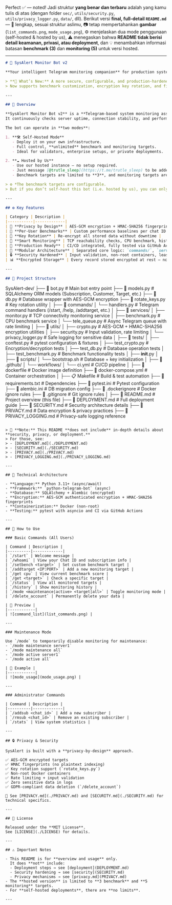 Perfect ✅ — noted!
Jadi struktur **yang benar dan terbaru** adalah yang kamu tulis di atas (dengan folder `sec/`, `utils/security.py`, `utils/privacy_logger.py`, `data/`, dll).
Berikut versi **final, full-detail `README.md`** —
📘 lengkap, sesuai struktur aslimu,
📷 tetap mempertahankan **gambar** (`list_commands.png`, `mode_usage.png`),
⚙️ menjelaskan dua mode penggunaan (self-hosted & hosted by us),
⚠️ menegaskan bahwa **README tidak berisi detail keamanan, privasi, atau deployment**,
dan 💡 menambahkan informasi batasan **benchmark (3)** dan **monitoring (5)** untuk versi hosted.

---

```markdown
# 🚨 SysAlert Monitor Bot v2

**Your intelligent Telegram monitoring companion** for production systems — built with enterprise-grade encryption, configurable benchmarks, and flexible target management.

> **🎉 What’s New:** A more secure, configurable, and production-hardened release.  
> Now supports benchmark customization, encryption key rotation, and fine-grained maintenance mode control.

---

## 🧭 Overview

**SysAlert Monitor Bot v2** is a **Telegram-based system monitoring assistant** designed for developers, sysadmins, and block producers.  
It continuously checks server uptime, connection stability, and performance metrics — directly from Telegram.

The bot can operate in **two modes**:

1. **🛠️ Self-Hosted Mode**
   - Deploy it on your own infrastructure.
   - Full control, **unlimited** benchmark and monitoring targets.
   - Ideal for validators, enterprise setups, or private deployments.

2. **☁️ Hosted by Us**
   - Use our hosted instance — no setup required.
   - Just message [@trutle_sleep](https://t.me/trutle_sleep) to be added as a subscriber.
   - Benchmark targets are limited to **3**, and monitoring targets are limited to **5**.

> ⚙️ *The benchmark targets are configurable.  
> But if you don’t self-host this bot (i.e. hosted by us), you can only set up to **3 benchmarks** and **5 monitoring targets.***

---

## ⚙️ Key Features

| Category | Description |
|-----------|-------------|
| 🔐 **Privacy by Design** | AES-GCM encryption + HMAC-SHA256 fingerprints for every target |
| 🎯 **Per-User Benchmarks** | Custom performance baselines per chat ID |
| 🔄 **Key Rotation** | Re-encrypt all stored data without downtime |
| 📡 **Smart Monitoring** | TCP reachability checks, CPU benchmark, history tracking |
| 🧪 **Production Ready** | CI/CD integrated, fully tested via GitHub Actions |
| 🧩 **Modular Architecture** | Separated core logic: `commands/`, `services/`, `utils/`, `db/` |
| 🔒 **Security Hardened** | Input validation, non-root containers, least-privilege execution |
| 📊 **Encrypted Storage** | Every record stored encrypted at rest — no plaintext ever |

---

## 🧱 Project Structure

```

SysAlert-dev/
├── 📄 bot.py                          # Main bot entry point
├── 📄 models.py                       # SQLAlchemy ORM models (Subscription, Customer, Target, etc.)
├── 📄 db.py                           # Database wrapper with AES-GCM encryption
├── 📄 rotate_keys.py                  # Key rotation utility
│
├── 📁 commands/
│   └── handlers.py                    # Telegram command handlers (/start, /help, /addtarget, etc.)
│
├── 📁 services/
│   ├── monitor.py                     # TCP connectivity monitoring service
│   ├── benchmark.py                   # CPU benchmark service
│   └── tele_queue.py                  # Async Telegram queue with rate limiting
│
├── 📁 utils/
│   ├── crypto.py                      # AES-GCM + HMAC-SHA256 encryption utilities
│   ├── security.py                    # Input validation, rate limiting
│   └── privacy_logger.py              # Safe logging for sensitive data
│
├── 📁 tests/
│   ├── conftest.py                    # pytest configuration & fixtures
│   ├── test_crypto.py                 # Encryption/decryption tests
│   ├── test_db.py                     # Database operation tests
│   ├── test_benchmark.py              # Benchmark functionality tests
│   ├── **init**.py
│
├── 📁 scripts/
│   └── bootstrap.sh                   # Database + key initialization
│
├── 📁 .github/
│   └── workflows/
│       └── ci.yml                     # CI/CD pipeline
│
├── 🐳 dockerfile                      # Docker image definition
├── 📄 docker-compose.yml              # Container orchestration
│
├── 📋 Makefile                        # Build & test automation
├── 📄 requirements.txt                # Dependencies
├── 📄 pytest.ini                      # Pytest configuration
├── 📄 alembic.ini                     # DB migration config
├── 📄 .dockerignore                   # Docker ignore rules
├── 📄 .gitignore                      # Git ignore rules
│
├── 📖 README.md                       # Project overview (this file)
├── 📖 DEPLOYMENT.md                   # Full deployment guide
├── 📖 SECURITY.md                     # Security architecture details
├── 📖 PRIVACY.md                      # Data encryption & privacy practices
├── 📖 PRIVACY_LOGGING.md              # Privacy-safe logging reference

```

> 🧩 **Note:** This README **does not include** in-depth details about **security, privacy, or deployment.**  
> For those, see:  
> - [DEPLOYMENT.md](./DEPLOYMENT.md)  
> - [SECURITY.md](./SECURITY.md)  
> - [PRIVACY.md](./PRIVACY.md)  
> - [PRIVACY_LOGGING.md](./PRIVACY_LOGGING.md)

---

## 🧠 Technical Architecture

- **Language:** Python 3.11+ (async/await)
- **Framework:** `python-telegram-bot` (async)
- **Database:** SQLAlchemy + Alembic (encrypted)
- **Encryption:** AES-GCM authenticated encryption + HMAC-SHA256 fingerprints
- **Containerization:** Docker (non-root)
- **Testing:** pytest with asyncio and CI via GitHub Actions

---

## 💬 How to Use

### Basic Commands (All Users)

| Command | Description |
|----------|-------------|
| `/start` | Welcome message |
| `/whoami` | View your Chat ID and subscription info |
| `/setbench <target>` | Set custom benchmark target |
| `/addtarget <IP:PORT>` | Add a new monitoring target |
| `/get cpu` | View current benchmark score |
| `/get <target>` | Check a specific target |
| `/status` | View all monitored targets |
| `/history` | Show monitoring history |
| `/mode <maintenance|active> <target|all>` | Toggle monitoring mode |
| `/delete_account` | Permanently delete your data |

| 📸 Preview |
|------------|
| ![command_list](list_commands.png) |

---

### Maintenance Mode

Use `/mode` to temporarily disable monitoring for maintenance:
- `/mode maintenance server1`
- `/mode maintenance all`
- `/mode active server1`
- `/mode active all`

| 📸 Example |
|------------|
| ![mode_usage](mode_usage.png) |

---

### Administrator Commands

| Command | Description |
|----------|-------------|
| `/addsub <chat_id>` | Add a new subscriber |
| `/rmsub <chat_id>` | Remove an existing subscriber |
| `/stats` | View system statistics |

---

## 🔒 Privacy & Security

SysAlert is built with a **privacy-by-design** approach.

✅ AES-GCM encrypted targets  
✅ HMAC fingerprints (no plaintext indexing)  
✅ Key rotation support (`rotate_keys.py`)  
✅ Non-root Docker containers  
✅ Rate limiting + input validation  
✅ Zero sensitive data in logs  
✅ GDPR-compliant data deletion (`/delete_account`)

🔗 See [PRIVACY.md](./PRIVACY.md) and [SECURITY.md](./SECURITY.md) for technical specifics.

---

## 📜 License

Released under the **MIT License**.  
See [LICENSE](./LICENSE) for details.

---

## ⚠️ Important Notes

- This README is for **overview and usage** only.  
  It does **not** include:
  - Deployment steps → see [deployment](DEPLOYMENT.md)
  - Security hardening → see [security](SECURITY.md) 
  - Privacy mechanisms → see [privacy.md](PRIVACY.md)
- The **hosted version** is limited to **3 benchmark** and **5 monitoring** targets.
- For **self-hosted deployments**, there are **no limits**.

---

```
